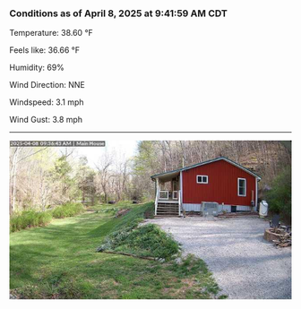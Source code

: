 ### Conditions as of April 8, 2025 at 9:41:59 AM CDT 

Temperature: 38.60 &deg;F

Feels like: 36.66 &deg;F

Humidity: 69%

Wind Direction: NNE

Windspeed: 3.1 mph

Wind Gust: 3.8 mph

---

<img src="./images/latest.jpeg"/>

